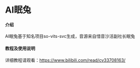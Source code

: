 # AI眠兔

#### 介绍
AI眠兔基于知名项目so-vits-svc生成，音源来自惜音沙活副社长眠兔

#### 教程及使用说明

详细教程请观看：https://www.bilibili.com/read/cv33708163/
